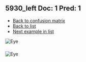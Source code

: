 ## 5930_left Doc: 1 Pred: 1
- [Back to confusion matrix](https://github.com/juliandewit/kaggle_retinopathy/blob/master/matrix.md)
- [Back to list](https://github.com/juliandewit/kaggle_retinopathy/blob/master/lists/11/list.md)
- [Next example in list](https://github.com/juliandewit/kaggle_retinopathy/blob/master/lists/11/60/6021_left.md)

![Eye](https://retinopaty.blob.core.windows.net/size1024/5930_left_1.jpeg)

### 

![Eye]()

